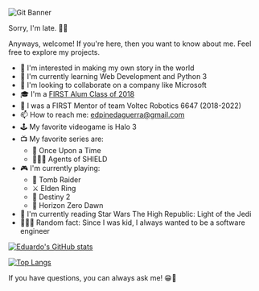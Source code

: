 ![Git Banner](https://user-images.githubusercontent.com/37886408/174928842-22b98e5f-f7fd-44be-ab29-aa4cd5c60adb.png)

Sorry, I'm late. 👋🏼

Anyways, welcome! If you're here, then you want to know about me. Feel free to explore my projects.   
- 👀 I'm interested in making my own story in the world
- 🌱 I'm currently learning Web Development and Python 3
- 🧐 I'm looking to collaborate on a company like Microsoft
- 🎓 I'm a [FIRST Alum Class of 2018](https://www.firstinspires.org/stories/first-place-where-i-belong "FIRST is a Place Where I Belong")
- 🤖 I was a FIRST Mentor of team Voltec Robotics 6647 (2018-2022)
- 📫 How to reach me: edpinedaguerra@gmail.com
- 🕹 My favorite videogame is Halo 3
- 📺 My favorite series are:
  - 📕 Once Upon a Time
  - 🕵🏻‍♂️ Agents of SHIELD
- 🎮 I'm currently playing: 
  - 🗻 Tomb Raider
  - ⚔ Elden Ring
  - 🚀 Destiny 2
  - 🏹 Horizon Zero Dawn
- 📖 I'm currently reading Star Wars The High Republic: Light of the Jedi
- 👨🏻‍💻 Random fact: Since I was kid, I always wanted to be a software engineer

[![Eduardo's GitHub stats](https://github-readme-stats.vercel.app/api?username=NeoMty&count_private=true&show_icons=true&theme=vision-friendly-dark&custom_title=Eduardo's%20GitHub%20stats)](https://github.com/anuraghazra/github-readme-stats)

[![Top Langs](https://github-readme-stats.vercel.app/api/top-langs/?username=NeoMty&layout=compact&theme=vision-friendly-dark)](https://github.com/anuraghazra/github-readme-stats)

If you have questions, you can always ask me! 😁💬
<!---
NeoMty/NeoMty is a ✨ special ✨ repository because its `README.md` (this file) appears on your GitHub profile.
You can click the Preview link to take a look at your changes.
--->
